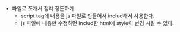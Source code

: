 * 파일로 쪼개서 정리 정돈하기
    * script tag에 내용을 js 파일로 만들어서 includ해서 사용한다.
    * js 파일에 내용만 수정하면 includ한 html에 style이 변경 시킬 수 있다.